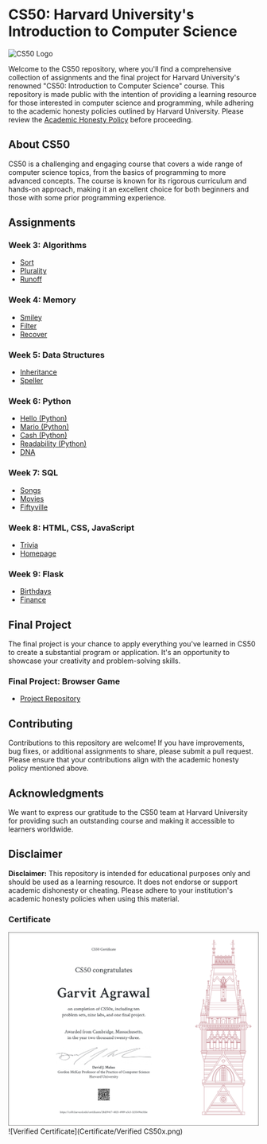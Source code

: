 # CS50: Harvard University's Introduction to Computer Science

![CS50 Logo](https://members-csforall.imgix.net/members/logos/cs50-black.PNG)

Welcome to the CS50 repository, where you'll find a comprehensive collection of assignments and the final project for Harvard University's renowned "CS50: Introduction to Computer Science" course. This repository is made public with the intention of providing a learning resource for those interested in computer science and programming, while adhering to the academic honesty policies outlined by Harvard University. Please review the [Academic Honesty Policy](https://cs50.harvard.edu/x/2023/honesty/#policy) before proceeding.

## About CS50

CS50 is a challenging and engaging course that covers a wide range of computer science topics, from the basics of programming to more advanced concepts. The course is known for its rigorous curriculum and hands-on approach, making it an excellent choice for both beginners and those with some prior programming experience.

## Assignments

### Week 3: Algorithms
- [Sort](/sort)
- [Plurality](/plurality)
- [Runoff](/runoff)

### Week 4: Memory
- [Smiley](/smiley)
- [Filter](/filter-less)
- [Recover](/recover)

### Week 5: Data Structures
- [Inheritance](/inheritance)
- [Speller](/speller)

### Week 6: Python
- [Hello (Python)](/Problem%20Set-6/hello.py)
- [Mario (Python)](/Problem%20Set-6/mario.py)
- [Cash (Python)](/Problem%20Set-6/cash.py)
- [Readability (Python)](/Problem%20Set-6/readability.py)
- [DNA](/Problem%20Set-6/dna)

### Week 7: SQL
- [Songs](/songs)
- [Movies](/movies)
- [Fiftyville](/fiftyville)

### Week 8: HTML, CSS, JavaScript
- [Trivia](/trivia)
- [Homepage](/homepage)

### Week 9: Flask
- [Birthdays](/birthdays)
- [Finance](/finance)

## Final Project

The final project is your chance to apply everything you've learned in CS50 to create a substantial program or application. It's an opportunity to showcase your creativity and problem-solving skills.

### Final Project: Browser Game
- [Project Repository](/Final%20Project)

## Contributing

Contributions to this repository are welcome! If you have improvements, bug fixes, or additional assignments to share, please submit a pull request. Please ensure that your contributions align with the academic honesty policy mentioned above.

## Acknowledgments

We want to express our gratitude to the CS50 team at Harvard University for providing such an outstanding course and making it accessible to learners worldwide.

## Disclaimer

**Disclaimer:** This repository is intended for educational purposes only and should be used as a learning resource. It does not endorse or support academic dishonesty or cheating. Please adhere to your institution's academic honesty policies when using this material.

### Certificate

![CS50 Certificate](/Certificate/CS50x.png)
![Verified Certificate](Certificate/Verified CS50x.png)